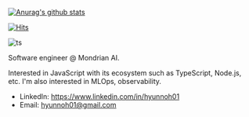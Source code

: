 [![Anurag's github stats](https://github-readme-stats.vercel.app/api?username=hyunnoh)](https://github.com/anuraghazra/github-readme-stats)

<!--
**HyunnoH/HyunnoH** is a ✨ _special_ ✨ repository because its `README.md` (this file) appears on your GitHub profile.

Here are some ideas to get you started:

- 🔭 I’m currently working on ...
- 🌱 I’m currently learning ...
- 👯 I’m looking to collaborate on ...
- 🤔 I’m looking for help with ...
- 💬 Ask me about ...
- 📫 How to reach me: ...
- 😄 Pronouns: ...
- ⚡ Fun fact: ...
-->

[![Hits](https://hits.seeyoufarm.com/api/count/incr/badge.svg?url=https%3A%2F%2Fgithub.com%2Fgjbae1212%2Fhit-counter)](https://hits.seeyoufarm.com)

![ts](https://badgen.net/badge/-/TypeScript?icon=typescript&label&labelColor=blue&color=555555)

Software engineer @ Mondrian AI.

Interested in JavaScript with its ecosystem such as TypeScript, Node.js, etc. I'm also interested in MLOps, observability.

* LinkedIn: https://www.linkedin.com/in/hyunnoh01
* Email: hyunnoh01@gmail.com
